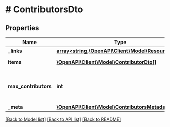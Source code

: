 # # ContributorsDto

## Properties

Name | Type | Description | Notes
------------ | ------------- | ------------- | -------------
**_links** | [**array<string,\OpenAPI\Client\Model\ResourceLink>**](ResourceLink.md) | The links. |
**items** | [**\OpenAPI\Client\Model\ContributorDto[]**](ContributorDto.md) | The contributors. |
**max_contributors** | **int** | The maximum number of allowed contributors. |
**_meta** | [**\OpenAPI\Client\Model\ContributorsMetadata**](ContributorsMetadata.md) |  | [optional]

[[Back to Model list]](../../README.md#models) [[Back to API list]](../../README.md#endpoints) [[Back to README]](../../README.md)
